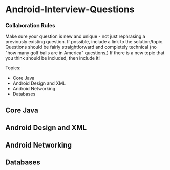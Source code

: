 Android-Interview-Questions
===========================
<h3>Collaboration Rules</h3>
<p>Make sure your question is new and unique - not just rephrasing a previously existing question. If possible, include a link to the solution/topic. Questions should be fairly straightforward and completely technical (no "how many golf balls are in America" questions.) If there is a new topic that you think should be included, then include it!</p>

Topics:
<ul>
    <li>
        Core Java
    </li>
    <li>
        Android Design and XML
    </li>
    <li>
        Android Networking
    </li>
    <li>
        Databases
    </li>
</ul>

<h2>Core Java</h2>

<h2>Android Design and XML</h2>

<h2>Android Networking</h2>

<h2>Databases</h2>